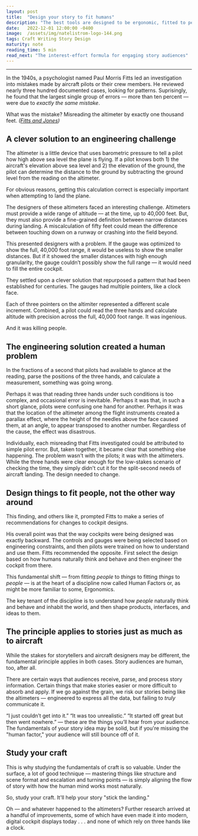 ```yaml
---
layout: post
title:  "Design your story to fit humans"
description: "The best tools are designed to be ergonomic, fitted to people, rather than requiring people to fit them. Similarly, as a storyteller, you should design your stories to fit the way people's minds work."
date:   2022-12-01 12:00:00 -0400
image:  /assets/img/natelistrom-logo-144.png
tags: Craft Writing Story Design
maturity: note
reading_time: 5 min
read_next: "The interest-effort formula for engaging story audiences"
---
```


---

<p class="dropCap">In the 1940s, a psychologist named Paul Morris Fitts led an investigation into mistakes made by aircraft pilots or their crew members. He reviewed nearly three hundred documented cases, looking for patterns. Suprisingly, he found that the largest single group of errors &mdash; more than ten percent &mdash; were due to <em>exactly the same mistake</em>.</p> 

What was the mistake? Misreading the altimeter by exactly one thousand feet. <cite>(<a href="/bibliography#fitts1947">Fitts and Jones</a>)</cite>

## A clever solution to an engineering challenge

The altimeter is a little device that uses barometric pressure to tell a pilot how high above sea level the plane is flying. If a pilot knows both 1) the aircraft's elevation above sea level and 2) the elevation of the ground, the pilot can determine the distance to the ground by subtracting the ground level from the reading on the altimeter.

For obvious reasons, getting this calculation correct is especially important when attempting to land the plane.

The designers of these altimeters faced an interesting challenge. Altimeters must provide a wide range of altitude &mdash; at the time, up to 40,000 feet. But, they must also provide a fine-grained definition between narrow distances during landing. A miscalculation of fifty feet could mean the difference between touching down on a runway or crashing into the field beyond.

This presented designers with a problem. If the gauge was optimized to show the full, 40,000 foot range, it would be useless to show the smaller distances. But if it showed the smaller distances with high enough granularity, the gauge couldn’t possibly show the full range &mdash; it would need to fill the entire cockpit. 
 
They settled upon a clever solution that repurposed a pattern that had been established for centuries. The gauges had multiple pointers, like a clock face. 
 
Each of three pointers on the altimiter represented a different scale increment. Combined, a pilot could read the three hands and calculate altitude with precision across the full, 40,000 foot range. It was ingenious.

And it was killing people.

## The engineering solution created a human problem

In the fractions of a second that pilots had available to glance at the reading, parse the positions of the three hands, and calculate a measurement, something was going wrong.

Perhaps it was that reading three hands under such conditions is too complex, and occasional error is inevitable. Perhaps it was that, in such a short glance, pilots were confusing one hand for another. Perhaps it was that the location of the altimeter among the flight instruments created a parallax effect, where the height of the needles above the face caused them, at an angle, to appear transposed to another number. Regardless of the cause, the effect was disastrous.

Individually, each misreading that Fitts investigated could be attributed to simple pilot error. But, taken together, it became clear that something else happening. The problem wasn't with the pilots; it was with the altimeters. While the three hands were clear enough for the low-stakes scenario of checking the time, they simply didn't cut it for the split-second needs of aircraft landing. The design needed to change.

## Design things to fit people, not the other way around

This finding, and others like it, prompted Fitts to make a series of recommendations for changes to cockpit designs.
 
His overall point was that the way cockpits were being designed was exactly backward. The controls and gauges were being selected based on engineering constraints, and then pilots were trained on how to understand and use them. Fitts recommended the opposite. First select the design based on how humans naturally think and behave and then engineer the cockpit from there.
 
This fundamental shift &mdash; from fitting _people_ to _things_ to fitting _things_ to _people_ &mdash; is at the heart of a discipline now called Human Factors or, as might be more familiar to some, Ergonomics.

The key tenant of the discipline is to understand how _people_ naturally think and behave and inhabit the world, and then shape products, interfaces, and ideas to them. 
 
## The principle applies to stories just as much as to aircraft
 
While the stakes for storytellers and aircraft designers may be different, the fundamental principle applies in both cases. Story audiences are human, too, after all.

There are certain ways that audiences receive, parse, and process story information. Certain things that make stories easier or more difficult to absorb and apply. If we go against the grain, we risk our stories being like the altimeters &mdash; engineered to express all the data, but failing to _truly_ communicate it.
 
“I just couldn’t get into it.” “It was too unrealistic.” “It started off great but then went nowhere.” &mdash; these are the things you’ll hear from your audience. The fundamentals of your story idea may be solid, but if you're missing the "human factor," your audience will still bounce off of it.

## Study your craft

This is why studying the fundamentals of craft is so valuable. Under the surface, a lot of good technique &mdash; mastering things like structure and scene format and escalation and turning points &mdash; is simply aligning the flow of story with how the human mind works most naturally.

So, study your craft. It'll help your story "stick the landing."

Oh &mdash; and whatever happened to the altimeters? Further research arrived at a handful of improvements, some of which have even made it into modern, digital cockpit displays today . . . and none of which rely on three hands like a clock.
